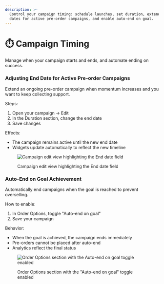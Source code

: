 ```yaml
---
description: >-
  Control your campaign timing: schedule launches, set duration, extend end
  dates for active pre-order campaigns, and enable auto-end on goal.
---
```


# ⏱️ Campaign Timing

Manage when your campaign starts and ends, and automate ending on success.

### Adjusting End Date for Active Pre-order Campaigns

Extend an ongoing pre-order campaign when momentum increases and you want to keep collecting support.

Steps:

1. Open your campaign → Edit
2. In the Duration section, change the end date
3. Save changes

Effects:

* The campaign remains active until the new end date
* Widgets update automatically to reflect the new timeline

<figure><img src="/.gitbook/assets/campaign-management-campaign-timing--campaign-edit-end-date--v20250903.png" alt="Campaign edit view highlighting the End date field"><figcaption><p>Campaign edit view highlighting the End date field</p></figcaption></figure>

### Auto-End on Goal Achievement

Automatically end campaigns when the goal is reached to prevent overselling.

How to enable:

1. In Order Options, toggle "Auto-end on goal"
2. Save your campaign

Behavior:

* When the goal is achieved, the campaign ends immediately
* Pre-orders cannot be placed after auto-end
* Analytics reflect the final status

<figure><img src="/.gitbook/assets/campaign-management-campaign-timing--order-options-auto-end-on-goal-on--v20250903.png" alt="Order Options section with the Auto-end on goal toggle enabled"><figcaption><p>Order Options section with the "Auto-end on goal" toggle enabled</p></figcaption></figure>


